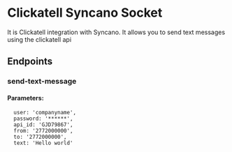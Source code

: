 # Clickatell Syncano Socket

It is Clickatell integration with Syncano. It allows you to send text messages using the clickatell api

## Endpoints

### send-text-message

#### Parameters:

      user: 'companyname',
      password: '******',
      api_id: 'GJD79867',
      from: '2772000000',
      to: '2772000000',
      text: 'Hello world'

